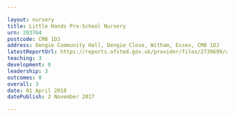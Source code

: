 ```yaml
---

layout: nursery
title: Little Hands Pre-School Nursery
urn: 203764
postcode: CM8 1DJ
address: Dengie Community Hall, Dengie Close, Witham, Essex, CM8 1DJ
latestReportUrl: https://reports.ofsted.gov.uk/provider/files/2739699/urn/203764.pdf
teaching: 3
development: 0
leadership: 3
outcomes: 0
overall: 3
date: 01 April 2018 
datePublish: 2 November 2017

---
```

